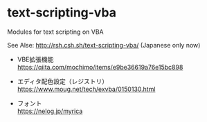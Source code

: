 text-scripting-vba
==================

Modules for text scripting on VBA

See Alse: http://rsh.csh.sh/text-scripting-vba/ (Japanese only now)

- VBE拡張機能  
https://qiita.com/mochimo/items/e9be36619a76e15bc898

- エディタ配色設定（レジストリ）  
https://www.moug.net/tech/exvba/0150130.html

- フォント  
https://nelog.jp/myrica